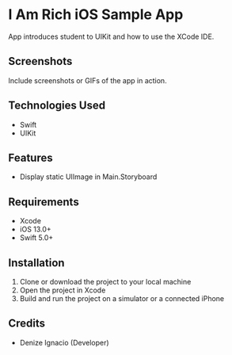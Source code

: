 # I Am Rich iOS Sample App
App introduces student to UIKit and how to use the XCode IDE.

## Screenshots
Include screenshots or GIFs of the app in action.

## Technologies Used
- Swift
- UIKit

## Features
- Display static UIImage in Main.Storyboard

## Requirements
- Xcode
- iOS 13.0+
- Swift 5.0+

## Installation
1. Clone or download the project to your local machine
2. Open the project in Xcode
3. Build and run the project on a simulator or a connected iPhone

## Credits
- Denize Ignacio (Developer)
